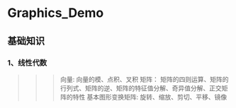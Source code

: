 # Graphics_Demo

## 基础知识

### 1、线性代数

 >>> 向量: 向量的模、点积、叉积
 >>   矩阵： 矩阵的四则运算、矩阵的行列式、矩阵的逆、矩阵的特征值分解、奇异值分解、正交矩阵的特性
 >   基本图形变换矩阵: 旋转、缩放、剪切、平移、镜像
    
